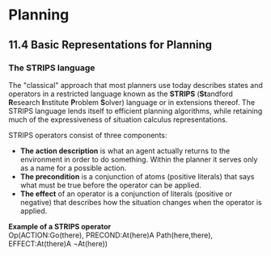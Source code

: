 # Planning

## 11.4 Basic Representations for Planning

### The STRIPS language
The "classical" approach that most planners use today describes states and operators in a restricted
language known as the **STRIPS** (**St**andford **R**esearch **I**nstitute **P**roblem **S**olver) language  or in extensions thereof. The STRIPS language lends itself to efficient planning algorithms, while retaining much of the expressiveness of situation calculus representations.

STRIPS operators consist of three components:
- **The action description** is what an agent actually returns to the environment in order to do something. Within the planner it serves only as a name for a possible action.
- **The precondition** is a conjunction of atoms (positive literals) that says what must be true before the operator can be applied.
- **The effect** of an operator is a conjunction of literals (positive or negative) that describes how the situation changes when the operator is applied.

**Example of a STRIPS operator**\
Op(ACTION:Go(there), PRECOND:At(here)A Path(here,there), EFFECT:At(there)A ¬At(here))